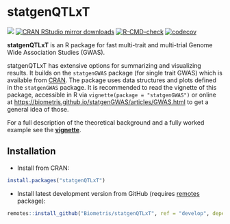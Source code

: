 
<!-- README.md is generated from README.Rmd. Please edit that file -->

# statgenQTLxT

[![](https://www.r-pkg.org/badges/version/statgenQTLxT)](https://www.r-pkg.org/pkg/statgenQTLxT)
[![CRAN RStudio mirror
downloads](https://cranlogs.r-pkg.org/badges/statgenQTLxT)](https://www.r-pkg.org/pkg/statgenQTLxT)
[![R-CMD-check](https://github.com/Biometris/statgenQTLxT/workflows/R-CMD-check/badge.svg)](https://github.com/Biometris/statgenQTLxT/actions?workflow=R-CMD-check)
[![codecov](https://codecov.io/gh/Biometris/statgenQTLxT/branch/master/graph/badge.svg)](https://app.codecov.io/gh/Biometris/statgenQTLxT)

**statgenQTLxT** is an R package for fast multi-trait and multi-trial
Genome Wide Association Studies (GWAS).

statgenQTLxT has extensive options for summarizing and visualizing
results. It builds on the `statgenGWAS` package (for single trait GWAS)
which is available from
[CRAN](https://biometris.github.io/statgenGWAS/). The package uses data
structures and plots defined in the `statgenGWAS` package. It is
recommended to read the vignette of this package, accessible in R via
`vignette(package = "statgenGWAS")` or online at
<https://biometris.github.io/statgenGWAS/articles/GWAS.html> to get a
general idea of those.

For a full description of the theoretical background and a fully worked
example see the
[**vignette**](https://biometris.github.io/statgenQTLxT/articles/statgenQTLxT.html).

## Installation

- Install from CRAN:

``` r
install.packages("statgenQTLxT")
```

- Install latest development version from GitHub (requires
  [remotes](https://github.com/r-lib/remotes) package):

``` r
remotes::install_github("Biometris/statgenQTLxT", ref = "develop", dependencies = TRUE)
```
